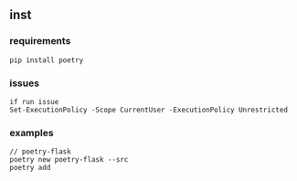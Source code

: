 ## inst


### requirements
```
pip install poetry
```


### issues
```
if run issue 
Set-ExecutionPolicy -Scope CurrentUser -ExecutionPolicy Unrestricted
```

### examples
```
// poetry-flask
poetry new poetry-flask --src
poetry add 
```